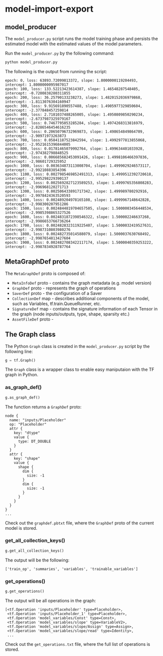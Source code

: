 # model-import-export

## model_producer

The `model_producer.py` script runs the model training phase and persists the 
estimated model with the estimated values of the model parameters.

Run the `model_producer.py` by the following command:

```python
python model_producer.py
```

The following is the output from running the script:

```
epoch: 0, loss: 63893.72099813372, slope: 1.8000000119204493, intercept: 1.8000000095987017
epoch: 100, loss: 133.52213423614387, slope: 1.46548287548405, intercept: -0.7200838280311855
epoch: 200, loss: 36.25790133238273, slope: 1.4820152036979868, intercept: -1.8113076304160947
epoch: 300, loss: 9.915691890557488, slope: 1.4905977329850604, intercept: -2.377848457259814
epoch: 400, loss: 2.7181037488265005, slope: 1.4950809850290234, intercept: -2.6737987325979167
epoch: 500, loss: 0.7467795053285284, slope: 1.4974268313816979, intercept: -2.8286546454616235
epoch: 600, loss: 0.20650796732969873, slope: 1.498654849864709, intercept: -2.90971973263873
epoch: 700, loss: 0.05841187523842594, slope: 1.4992977813855068, intercept: -2.9521615396844005
epoch: 800, loss: 0.01781465079992764, slope: 1.499634401033928, intercept: -2.974382798848525
epoch: 900, loss: 0.006685682453091426, slope: 1.4998106466397836, intercept: -2.98601729325952
epoch: 1000, loss: 0.003634873113008704, slope: 1.4999029246573117, intercept: -2.99210883854396
epoch: 1100, loss: 0.0027985469852491313, slope: 1.4999512392720618, intercept: -2.995298229390137
epoch: 1200, loss: 0.0025692827123589253, slope: 1.4999765356808283, intercept: -2.996968120271713
epoch: 1300, loss: 0.002506433891717342, slope: 1.499989780292916, intercept: -2.9978424363520593
epoch: 1400, loss: 0.002489204978165108, slope: 1.4999967148642828, intercept: -2.998300207951286
epoch: 1500, loss: 0.0024844819704657505, slope: 1.5000003456448534, intercept: -2.9985398865327526
epoch: 1600, loss: 0.0024831872398546322, slope: 1.500002246637268, intercept: -2.9986653766736264
epoch: 1700, loss: 0.0024828323119225407, slope: 1.5000032419527631, intercept: -2.9987310803980276
epoch: 1800, loss: 0.002482735014588079, slope: 1.5000037630768492, intercept: -2.9987654813427604
epoch: 1900, loss: 0.0024827083422117174, slope: 1.5000040359253222, intercept: -2.9987834928787764
```

## MetaGraphDef proto

The `MetaGraphDef` proto is composed of:

  * `MetaInfoDef` proto - contains the graph metadata (e.g. model version)
  * `GraphDef` proto - represents the graph of operations
  * `SaverDef` proto - the configuration of a Saver
  * `CollectionDef` map - describes additional components of the model, such as Variables, tf.train.QueueRunner, etc.
  * `SignatureDef` map - contains the signature information of each Tensor in the graph (node inputs/outputs, type, shape, sparsity etc.)
  * `AssetFileDef` proto - 

## The Graph class

The Python `Graph` class is created in the `model_producer.py` script by the following line:

```python
g = tf.Graph()
```

The `Graph` class is a wrapper class to enable easy maniputaion with the TF graph in Python.

### as_graph_def()

```python
g.as_graph_def()
```

The function returns a `GraphDef` proto:

```
node {
  name: "inputs/Placeholder"
  op: "Placeholder"
  attr {
    key: "dtype"
    value {
      type: DT_DOUBLE
    }
  }
  attr {
    key: "shape"
    value {
      shape {
        dim {
          size: -1
        }
        dim {
          size: -1
        }
      }
    }
  }
}
...
```

Check out the `graphdef.pbtxt` file, where the `GraphDef` proto of the current model is stored.

### get_all_collection_keys()

```python
g.get_all_collection_keys()
```

The output will be the following:

```
['train_op', 'summaries', 'variables', 'trainable_variables']
```

### get_operations()

```python
g.get_operations()
```

The output will be all operations in the graph:

```
[<tf.Operation 'inputs/Placeholder' type=Placeholder>,
 <tf.Operation 'inputs/Placeholder_1' type=Placeholder>,
 <tf.Operation 'model_variables/Const' type=Const>,
 <tf.Operation 'model_variables/slope' type=VariableV2>,
 <tf.Operation 'model_variables/slope/Assign' type=Assign>,
 <tf.Operation 'model_variables/slope/read' type=Identity>,
 ...
```

Check out the `get_operations.txt` file, where the full list of operations is stored.